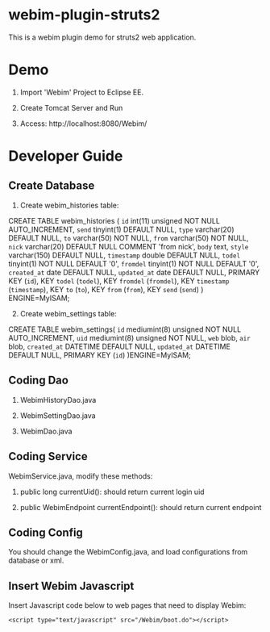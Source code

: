 webim-plugin-struts2
====================

This is a webim plugin demo for struts2 web application.

Demo
====

1. Import 'Webim' Project to Eclipse EE.

2. Create Tomcat Server and Run

3. Access: http://localhost:8080/Webim/

Developer Guide
===============

Create Database
---------------

1. Create webim_histories table:

 CREATE TABLE webim_histories (
	    `id` int(11) unsigned NOT NULL AUTO_INCREMENT,
	    `send` tinyint(1) DEFAULT NULL,
	    `type` varchar(20) DEFAULT NULL,
	    `to` varchar(50) NOT NULL,
	    `from` varchar(50) NOT NULL,
	    `nick` varchar(20) DEFAULT NULL COMMENT 'from nick',
	    `body` text,
	    `style` varchar(150) DEFAULT NULL,
	    `timestamp` double DEFAULT NULL,
	    `todel` tinyint(1) NOT NULL DEFAULT '0',
	    `fromdel` tinyint(1) NOT NULL DEFAULT '0',
	    `created_at` date DEFAULT NULL,
	    `updated_at` date DEFAULT NULL,
	    PRIMARY KEY (`id`),
	    KEY `todel` (`todel`),
	    KEY `fromdel` (`fromdel`),
	    KEY `timestamp` (`timestamp`),
	    KEY `to` (`to`),
	    KEY `from` (`from`),
	    KEY `send` (`send`)
	) ENGINE=MyISAM;

2. Create webim_settings table:

  CREATE TABLE webim_settings(
 	    `id` mediumint(8) unsigned NOT NULL AUTO_INCREMENT,
	    `uid` mediumint(8) unsigned NOT NULL,
	    `web` blob,
	    `air` blob,
	    `created_at` DATETIME DEFAULT NULL,
	    `updated_at` DATETIME DEFAULT NULL,
	    PRIMARY KEY (`id`)
	)ENGINE=MyISAM;

Coding Dao
----------

1. WebimHistoryDao.java

2. WebimSettingDao.java

3. WebimDao.java


Coding Service
--------------

WebimService.java, modify these methods:

1. public long currentUid(): should return current login uid

2. public WebimEndpoint currentEndpoint(): should return current endpoint


Coding Config
-------------

You should change the WebimConfig.java, and load configurations from database or xml.

Insert Webim Javascript
-----------------------

Insert Javascript code below to web pages that need to display Webim:

	<script type="text/javascript" src="/Webim/boot.do"></script>


